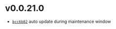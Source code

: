 # v0.0.21.0
 * [`bcc6b82`](https://github.com/lucaspopp0/hass-updatemanager/commit/bcc6b82) auto update during maintenance window

